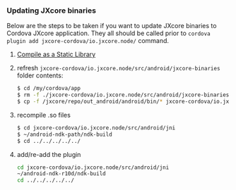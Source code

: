 ### Updating JXcore binaries

Below are the steps to be taken if you want to update JXcore binaries to Cordova JXcore application.
They all should be called prior to `cordova plugin add jxcore-cordova/io.jxcore.node/` command.

1. [Compile as a Static Library](https://github.com/jxcore/jxcore/blob/master/doc/Android_Compile.md#compile-as-a-static-library)
2. refresh `jxcore-cordova/io.jxcore.node/src/android/jxcore-binaries` folder contents:

    ```bash
    $ cd /my/cordova/app
    $ rm -f ./jxcore-cordova/io.jxcore.node/src/android/jxcore-binaries/*
    $ cp -f /jxcore/repo/out_android/android/bin/* jxcore-cordova/io.jxcore.node/src/android/jxcore-binaries/
    ```

3. recompile .so files

    ```bash
    $ cd jxcore-cordova/io.jxcore.node/src/android/jni
    $ ~/android-ndk-path/ndk-build
    $ cd ../../../../../
    ```

4. add/re-add the plugin

    ```bash
    cd jxcore-cordova/io.jxcore.node/src/android/jni
    ~/android-ndk-r10d/ndk-build
    cd ../../../../../
    ```


